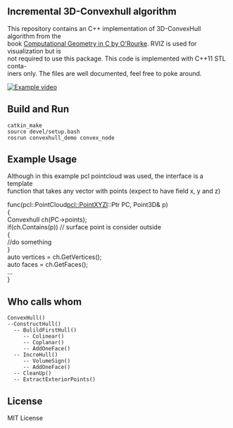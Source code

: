 ## Incremental 3D-Convexhull algorithm
This repository contains an C++ implementation of 3D-ConvexHull algorithm from the  
book [Computational Geometry in C by O'Rourke](http://crtl-i.com/PDF/comp_c.pdf). RVIZ is used for visualization but is  
not required to use this package. This code is implemented with C++11 STL conta-  
iners only. The files are well documented, feel free to poke around.

[![Example video](https://media.giphy.com/media/hsV1GgRby1M4kDbAgm/giphy.gif)](https://youtu.be/DDgGc7_fEyU)

## Build and Run
    catkin_make
    source devel/setup.bash
    rosrun convexhull_demo convex_node

## Example Usage
Although in this example pcl pointcloud was used, the interface is a template  
function that takes any vector with points (expect to have field x, y and z)

   func(pcl::PointCloud<pcl::PointXYZI>::Ptr PC, Point3D& p)   
   {  
     Convexhull ch(PC->points);  
     if(ch.Contains(p)) // surface point is consider outside  
     {  
       //do something  
     }  
     auto vertices = ch.GetVertices();   
     auto faces = ch.GetFaces();  
     ...  
   }  

## Who calls whom
    ConvexHull()
    --ConstructHull()
      -- BulildFirstHull()
         -- Colinear()
         -- Coplanar()
         -- AddOneFace()
      -- IncreHull()
         -- VolumeSign()
         -- AddOneFace()
      -- CleanUp()
      -- ExtractExteriorPoints()

## License
  MIT License
